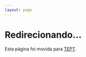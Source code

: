```yaml
---
layout: page
---
```


<script setup>
import { onMounted } from 'vue'

onMounted(() => {
  // Redirigir automáticamente a TEPT
  window.location.href = '/pt/TEPT'
})
</script>

# Redirecionando...

Esta página foi movida para [TEPT](/pt/TEPT).



